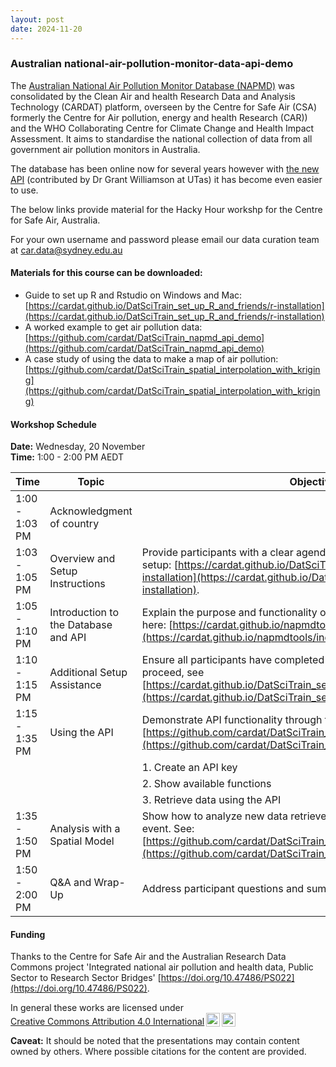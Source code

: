 ```yaml
---
layout: post
date: 2024-11-20
---
```



### Australian national-air-pollution-monitor-data-api-demo

The [Australian National Air Pollution Monitor Database (NAPMD)](https://cardat.github.io/napmdtools/index.html) was consolidated by the 
Clean Air and health Research Data and Analysis Technology (CARDAT) platform, overseen by the Centre for Safe Air (CSA) 
formerly the Centre for Air pollution, energy and health Research (CAR)) and the WHO Collaborating Centre for Climate Change and Health Impact Assessment. 
It aims to standardise the national collection of data from all government air pollution monitors in Australia.

The database has been online now for several years however with [the new API](https://napmd.cloud.car-dat.org/__docs__/) (contributed by Dr Grant Williamson at UTas) it has become even easier to use.

The below links provide material for the Hacky Hour workshp for the Centre for Safe Air, Australia.

For your own username and password please email our data curation team at 
<a class="car.data@sydney.edu.au" href="mailto:car.data@sydney.edu.au">car.data@sydney.edu.au</a>

#### Materials for this course can be downloaded:
- Guide to set up R and Rstudio on Windows and Mac: [https://cardat.github.io/DatSciTrain_set_up_R_and_friends/r-installation](https://cardat.github.io/DatSciTrain_set_up_R_and_friends/r-installation)
- A worked example to get air pollution data: [https://github.com/cardat/DatSciTrain_napmd_api_demo](https://github.com/cardat/DatSciTrain_napmd_api_demo)
- A case study of using the data to make a map of air pollution: [https://github.com/cardat/DatSciTrain_spatial_interpolation_with_kriging](https://github.com/cardat/DatSciTrain_spatial_interpolation_with_kriging)

#### Workshop Schedule  

**Date:** Wednesday, 20 November  
**Time:** 1:00 - 2:00 PM AEDT  

| Time          | Topic                          | Objectives                                                                 |
|---------------|--------------------------------|---------------------------------------------------------------------------|
| 1:00 - 1:03 PM | Acknowledgment of country |                                                                                   |
|  1:03 - 1:05 PM  | Overview and Setup Instructions | Provide participants with a clear agenda and guidelines for R and Rstudio setup: [https://cardat.github.io/DatSciTrain_set_up_R_and_friends/r-installation](https://cardat.github.io/DatSciTrain_set_up_R_and_friends/r-installation). |
| 1:05 - 1:10 PM | Introduction to the Database and API | Explain the purpose and functionality of the database and API, described here: [https://cardat.github.io/napmdtools/index.html](https://cardat.github.io/napmdtools/index.html)             |
| 1:10 - 1:15 PM | Additional Setup Assistance    | Ensure all participants have completed the setup and are ready to proceed, see  [https://cardat.github.io/DatSciTrain_set_up_R_and_friends/r-installation](https://cardat.github.io/DatSciTrain_set_up_R_and_friends/r-installation) |
| 1:15 - 1:35 PM | Using the API                  | Demonstrate API functionality through three key steps: see [https://github.com/cardat/DatSciTrain_napmd_api_demo](https://github.com/cardat/DatSciTrain_napmd_api_demo)                    |
|               |                                | 1. Create an API key                                                     |
|               |                                | 2. Show available functions                                              |
|               |                                | 3. Retrieve data using the API                                           |
| 1:35 - 1:50 PM | Analysis with a Spatial Model  | Show how to analyze new data retrieved via API and adapt for a different event. See: [https://github.com/cardat/DatSciTrain_spatial_interpolation_with_kriging](https://github.com/cardat/DatSciTrain_spatial_interpolation_with_kriging)|
| 1:50 - 2:00 PM | Q&A and Wrap-Up               | Address participant questions and summarise key takeaways.                |



#### Funding 

Thanks to the Centre for Safe Air and the Australian Research Data Commons project 'Integrated national air pollution and health data, Public Sector to Research Sector Bridges'
[https://doi.org/10.47486/PS022](https://doi.org/10.47486/PS022).

<p xmlns:cc="http://creativecommons.org/ns#" >In general these works are licensed under <a href="https://creativecommons.org/licenses/by/4.0/?ref=chooser-v1" target="_blank" rel="license noopener noreferrer" style="display:inline-block;">Creative Commons Attribution 4.0 International<img style="height:22px!important;margin-left:3px;vertical-align:text-bottom;" src="https://mirrors.creativecommons.org/presskit/icons/cc.svg?ref=chooser-v1" alt=""><img style="height:22px!important;margin-left:3px;vertical-align:text-bottom;" src="https://mirrors.creativecommons.org/presskit/icons/by.svg?ref=chooser-v1" alt=""></a></p>


**Caveat:** It should be noted that the presentations may contain content owned by others. Where possible citations for the content are provided.  
